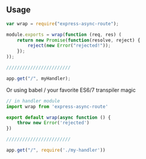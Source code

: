 ## Usage

```javascript
var wrap = require("express-async-route");

module.exports = wrap(function (req, res) (
    return new Promise(function(resolve, reject) {
        reject(new Error("rejected!"));
    });
));

////////////////////////

app.get("/", myHandler);
```

Or using babel / your favorite ES6/7 transpiler magic

```javascript
// in handler module
import wrap from 'express-async-route'

export default wrap(async function () {
    throw new Error('rejected')
})

////////////////////////

app.get("/", require('./my-handler'))
```
